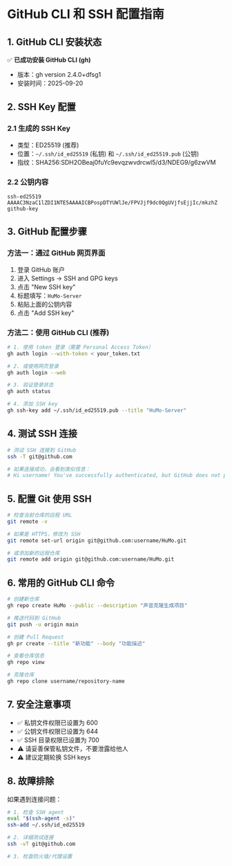 # GitHub CLI 和 SSH 配置指南

## 1. GitHub CLI 安装状态
✅ **已成功安装 GitHub CLI (gh)**
- 版本：gh version 2.4.0+dfsg1
- 安装时间：2025-09-20

## 2. SSH Key 配置

### 2.1 生成的 SSH Key
- 类型：ED25519 (推荐)
- 位置：`~/.ssh/id_ed25519` (私钥) 和 `~/.ssh/id_ed25519.pub` (公钥)
- 指纹：SHA256:SDH2OBeaj0fuYc9evqzwvdrcwl5/d3/NDEG9/g6zwVM

### 2.2 公钥内容
```
ssh-ed25519 AAAAC3NzaC1lZDI1NTE5AAAAICBPospDTYUWlJe/FPVJjf9dc0QgUVjfsEjjIc/mkzhZ github-key
```

## 3. GitHub 配置步骤

### 方法一：通过 GitHub 网页界面
1. 登录 GitHub 账户
2. 进入 Settings → SSH and GPG keys
3. 点击 "New SSH key"
4. 标题填写：`HuMo-Server`
5. 粘贴上面的公钥内容
6. 点击 "Add SSH key"

### 方法二：使用 GitHub CLI (推荐)
```bash
# 1. 使用 token 登录（需要 Personal Access Token）
gh auth login --with-token < your_token.txt

# 2. 或使用网页登录
gh auth login --web

# 3. 验证登录状态
gh auth status

# 4. 添加 SSH key
gh ssh-key add ~/.ssh/id_ed25519.pub --title "HuMo-Server"
```

## 4. 测试 SSH 连接
```bash
# 测试 SSH 连接到 GitHub
ssh -T git@github.com

# 如果连接成功，会看到类似信息：
# Hi username! You've successfully authenticated, but GitHub does not provide shell access.
```

## 5. 配置 Git 使用 SSH
```bash
# 检查当前仓库的远程 URL
git remote -v

# 如果是 HTTPS，修改为 SSH
git remote set-url origin git@github.com:username/HuMo.git

# 或添加新的远程仓库
git remote add origin git@github.com:username/HuMo.git
```

## 6. 常用的 GitHub CLI 命令
```bash
# 创建新仓库
gh repo create HuMo --public --description "声音克隆生成项目"

# 推送代码到 GitHub
git push -u origin main

# 创建 Pull Request
gh pr create --title "新功能" --body "功能描述"

# 查看仓库信息
gh repo view

# 克隆仓库
gh repo clone username/repository-name
```

## 7. 安全注意事项
- ✅ 私钥文件权限已设置为 600
- ✅ 公钥文件权限已设置为 644
- ✅ SSH 目录权限已设置为 700
- ⚠️ 请妥善保管私钥文件，不要泄露给他人
- ⚠️ 建议定期轮换 SSH keys

## 8. 故障排除
如果遇到连接问题：
```bash
# 1. 检查 SSH agent
eval "$(ssh-agent -s)"
ssh-add ~/.ssh/id_ed25519

# 2. 详细测试连接
ssh -vT git@github.com

# 3. 检查防火墙/代理设置
```